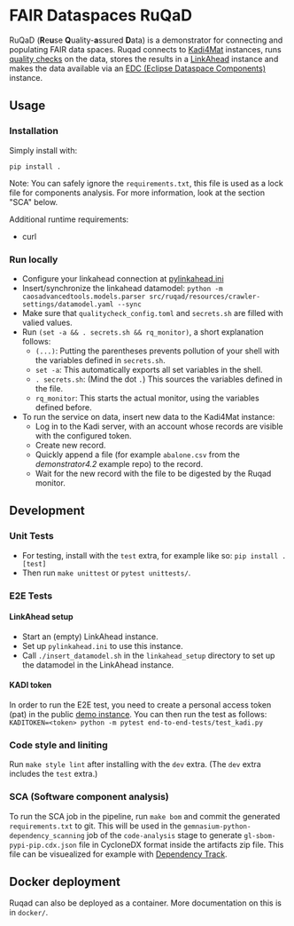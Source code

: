 # FAIR Dataspaces RuQaD

RuQaD (**R**e**u**se **Q**uality-**a**ssured **D**ata) is a demonstrator for connecting and
populating FAIR data spaces.  Ruqad connects to [Kadi4Mat](https://kadi.iam.kit.edu/) instances, runs [quality checks](https://git.rwth-aachen.de/fair-ds/ap-4-2-demonstrator/ap-4.2-data-validation-and-quality-assurance-demonstrator) on
the data, stores the results in a [LinkAhead](https://getlinkahead.com) instance and makes the data available via an [EDC
(Eclipse Dataspace Components)](https://projects.eclipse.org/projects/technology.edc) instance.

## Usage

### Installation ###

Simply install with:

`pip install .`

Note: You can safely ignore the `requirements.txt`, this file is used as a lock file for components
analysis.  For more information, look at the section "SCA" below.

Additional runtime requirements:

* curl

### Run locally ###

- Configure your linkahead connection at [pylinkahead.ini](./pylinkahead.ini)
- Insert/synchronize the linkahead datamodel:
  `python -m caosadvancedtools.models.parser src/ruqad/resources/crawler-settings/datamodel.yaml --sync`
- Make sure that `qualitycheck_config.toml` and `secrets.sh` are filled with valied values.
- Run `(set -a && . secrets.sh && rq_monitor)`, a short explanation follows:
  - `(...)`: Putting the parentheses prevents pollution of your shell with the variables defined in
    `secrets.sh`.
  - `set -a`: This automatically exports all set variables in the shell.
  - `. secrets.sh`: (Mind the dot `.`) This sources the variables defined in the file.
  - `rq_monitor`: This starts the actual monitor, using the variables defined before.
- To run the service on data, insert new data to the Kadi4Mat instance:
  - Log in to the Kadi server, with an account whose records are visible with the configured token.
  - Create new record.
  - Quickly append a file (for example `abalone.csv` from the *demonstrator4.2* example repo) to the
    record.
  - Wait for the new record with the file to be digested by the Ruqad monitor.

## Development ##

### Unit Tests

- For testing, install with the `test` extra, for example like so: `pip install .[test]`
- Then run `make unittest` or `pytest unittests/`.

### E2E Tests

#### LinkAhead setup ####

- Start an (empty) LinkAhead instance.
- Set up `pylinkahead.ini` to use this instance.
- Call `./insert_datamodel.sh` in the `linkahead_setup` directory to set up the datamodel in the
  LinkAhead instance.

#### KADI token ####

In order to run the E2E test, you need to create a personal access token (pat) in the public 
[demo instance](https://demo-kadi4mat.iam.kit.edu). You can then run the test as follows:
`KADITOKEN=<token> python -m pytest end-to-end-tests/test_kadi.py`

### Code style and liniting

Run `make style lint` after installing with the `dev` extra.  (The `dev` extra includes the `test`
extra.)

### SCA (Software component analysis) ###

To run the SCA job in the pipeline, run `make bom` and commit the generated `requirements.txt` to
git.  This will be used in the `gemnasium-python-dependency_scanning` job of the `code-analysis`
stage to generate `gl-sbom-pypi-pip.cdx.json` file in CycloneDX format inside the artifacts zip
file.  This file can be visuealized for example with [Dependency Track](https://dependencytrack.org/).

## Docker deployment ##

Ruqad can also be deployed as a container.  More documentation on this is in `docker/`.
